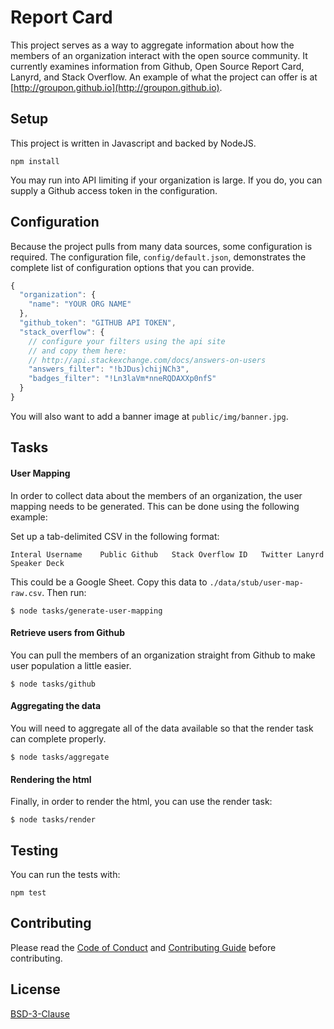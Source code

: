 # Report Card

This project serves as a way to
aggregate information about how the
members of an organization
interact with the open source community.
It currently examines information
from Github, Open Source Report Card, Lanyrd, and Stack Overflow.
An example of what the project can offer
is at [http://groupon.github.io](http://groupon.github.io).


## Setup

This project is written in Javascript
and backed by NodeJS.

```
npm install
```

You may run into API limiting
if your organization is large.
If you do,
you can supply a Github access token
in the configuration.


## Configuration

Because the project pulls from
many data sources,
some configuration is required.
The configuration file, `config/default.json`,
demonstrates the complete
list of configuration options
that you can provide.

```javascript
{
  "organization": {
    "name": "YOUR ORG NAME"
  },
  "github_token": "GITHUB API TOKEN",
  "stack_overflow": {
    // configure your filters using the api site
    // and copy them here:
    // http://api.stackexchange.com/docs/answers-on-users
    "answers_filter": "!bJDus)chijNCh3",
    "badges_filter": "!Ln3laVm*nneRQDAXXp0nfS"
  }
}
```

You will also want to add a banner image
at `public/img/banner.jpg`.


## Tasks

#### User Mapping

In order to collect data about
the members of an organization,
the user mapping needs to be generated.
This can be done using the
following example:

Set up a tab-delimited CSV
in the following format:

```
Interal Username	Public Github	Stack Overflow ID	Twitter	Lanyrd	Speaker Deck
```

This could be a Google Sheet.
Copy this data to `./data/stub/user-map-raw.csv`.
Then run:

```
$ node tasks/generate-user-mapping
```

#### Retrieve users from Github

You can pull the members of an organization
straight from Github to make user population
a little easier.

```
$ node tasks/github
```

#### Aggregating the data

You will need to aggregate all of the data available
so that the render task can complete properly.

```
$ node tasks/aggregate
```

#### Rendering the html

Finally, in order to render the html,
you can use the render task:

```
$ node tasks/render
```

## Testing

You can run the tests with:

```
npm test
```

## Contributing

Please read the
[Code of Conduct](CODE_OF_CONDUCT.md)
and
[Contributing Guide](CONTRIBUTING.md)
before contributing.

## License

[BSD-3-Clause](LICENSE)

